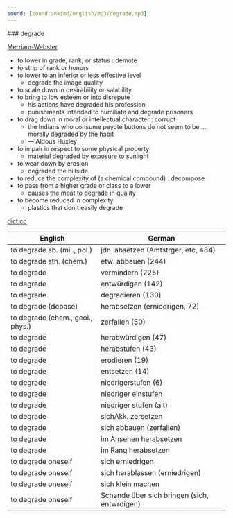 ```yaml
---
sound: [sound:ankimd/english/mp3/degrade.mp3]
---
```


\### degrade

[Merriam-Webster](https://www.merriam-webster.com/dictionary/degrade)

- to lower in grade, rank, or status : demote
- to strip of rank or honors
- to lower to an inferior or less effective level
    - degrade the image quality
- to scale down in desirability or salability
- to bring to low esteem or into disrepute
    - his actions have degraded his profession
    - punishments intended to humiliate and degrade prisoners
- to drag down in moral or intellectual character : corrupt
    - the Indians who consume peyote buttons do not seem to be … morally degraded by the habit
    - — Aldous Huxley
- to impair in respect to some physical property
    - material degraded by exposure to sunlight
- to wear down by erosion
    - degraded the hillside
- to reduce the complexity of (a chemical compound) : decompose
- to pass from a higher grade or class to a lower
    - causes the meat to degrade in quality
- to become reduced in complexity
    - plastics that don't easily degrade

[dict.cc](https://www.dict.cc/degrade)

| English        | German       |
| -------------- | ------------ |
| to degrade sb. (mil., pol.) | jdn. absetzen (Amtstrger, etc, 484) |
| to degrade sth. (chem.) | etw. abbauen (244) |
| to degrade | vermindern (225) |
| to degrade | entwürdigen (142) |
| to degrade | degradieren (130) |
| to degrade (debase) | herabsetzen (erniedrigen, 72) |
| to degrade (chem., geol., phys.) | zerfallen (50) |
| to degrade | herabwürdigen (47) |
| to degrade | herabstufen (43) |
| to degrade | erodieren (19) |
| to degrade | entsetzen (14) |
| to degrade | niedrigerstufen (6) |
| to degrade | niedriger einstufen |
| to degrade | niedriger stufen (alt) |
| to degrade | sichAkk. zersetzen |
| to degrade | sich abbauen (zerfallen) |
| to degrade | im Ansehen herabsetzen |
| to degrade | im Rang herabsetzen |
| to degrade oneself | sich erniedrigen |
| to degrade oneself | sich herablassen (erniedrigen) |
| to degrade oneself | sich klein machen |
| to degrade oneself | Schande über sich bringen (sich, entwrdigen) |
